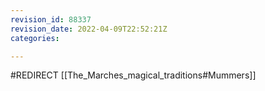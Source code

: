 ```yaml
---
revision_id: 88337
revision_date: 2022-04-09T22:52:21Z
categories:

---
```


#REDIRECT [[The_Marches_magical_traditions#Mummers]]